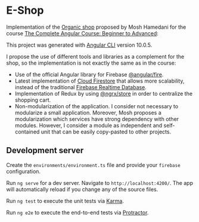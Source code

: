 # E-Shop

Implementation of the [Organic shop](https://github.com/mosh-hamedani/organic-shop) proposed by Mosh Hamedani for the course [The Complete Angular Course: Beginner to Advanced](https://www.udemy.com/course/the-complete-angular-master-class/):

This project was generated with [Angular CLI](https://github.com/angular/angular-cli) version 10.0.5.

I propose the use of different tools and libraries as a complement for the shop, so the implementation is not exactly the same as in the course:

- Use of the official Angular library for Firebase [@angular/fire](https://www.npmjs.com/package/@angular/fire).
- Latest implementation of [Cloud Firestore](https://firebase.google.com/docs/firestore) that allows more scalability, instead of the traditional [Firebase Realtime Database](https://firebase.google.com/docs/database).
- Implementation of Redux by using [@ngrx/store](https://ngrx.io/guide/store) in order to centralize the shopping cart.
- Non-modularization of the application. I consider not necessary to modularize a small application. Moreover, Mosh proposes a modularization which services have strong dependency with other modules. However, I consider a module as independent and self-contained unit that can be easily copy-pasted to other projects.

## Development server

Create the `environments/environment.ts` file and provide your `firebase` configuration.

Run `ng serve` for a dev server. Navigate to `http://localhost:4200/`. The app will automatically reload if you change any of the source files.

Run `ng test` to execute the unit tests via [Karma](https://karma-runner.github.io).

Run `ng e2e` to execute the end-to-end tests via [Protractor](http://www.protractortest.org/).
